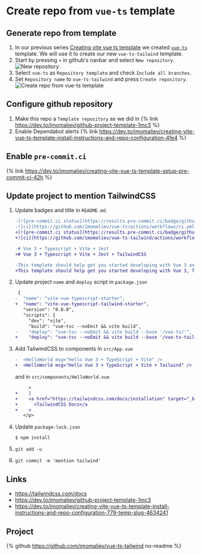# Create repo from `vue-ts` template

## Generate repo from template

1. In our previous series [Creating vite vue ts template](https://dev.to/imomaliev/series/13845) we created [`vue-ts`](https://github.com/imomaliev/vue-ts) template. We will use it to create our new `vue-ts-tailwind` template.
1. Start by pressing `+` in github's navbar and select `New repository`.
   ![New repository](https://dev-to-uploads.s3.amazonaws.com/uploads/articles/hll0ioxr5yy5tlgmyuh7.png)
1. Select `vue-ts` as `Repository template` and check `Include all branches`.
1. Set `Repository name` to `vue-ts-tailwind` and press `Create repository`.
   ![Create repo from vue-ts template](https://dev-to-uploads.s3.amazonaws.com/uploads/articles/whhkxw8l98sxr56qza6e.png)

## Configure github repository

1. Make this repo a `Template repository` as we did in {% link https://dev.to/imomaliev/github-project-template-1mc3 %}
1. Enable Dependabot alerts {% link https://dev.to/imomaliev/creating-vite-vue-ts-template-install-instructions-and-repo-configuration-4fe4 %}

## Enable `pre-commit.ci`

{% link https://dev.to/imomaliev/creating-vite-vue-ts-template-setup-pre-commit-ci-42h %}

## Update project to mention TailwindCSS

1. Update badges and title in `README.md`.

    ```diff
    -[![pre-commit.ci status](https://results.pre-commit.ci/badge/github/imomaliev/vue-ts/main.svg)](https://results.pre-commit.ci/latest/github/imomaliev/vue-ts/main)
    -![ci](https://github.com/imomaliev/vue-ts/actions/workflows/ci.yml/badge.svg)
    +[![pre-commit.ci status](https://results.pre-commit.ci/badge/github/imomaliev/vue-ts-tailwind/main.svg)](https://results.pre-commit.ci/latest/github/imomaliev/vue-ts-tailwind/main)
    +![ci](https://github.com/imomaliev/vue-ts-tailwind/actions/workflows/ci.yml/badge.svg)

    -# Vue 3 + Typescript + Vite + Jest
    +# Vue 3 + Typescript + Vite + Jest + TailwindCSS

    -This template should help get you started developing with Vue 3 and Typescript in Vite.
    +This template should help get you started developing with Vue 3, Typescript and TailwindCSS in Vite.
    ```

1. Update project `name` and `deploy` script in `package.json`

    ```diff
     {
    -  "name": "vite-vue-typescript-starter",
    +  "name": "vite-vue-typescript-tailwind-starter",
       "version": "0.0.0",
       "scripts": {
         "dev": "vite",
         "build": "vue-tsc --noEmit && vite build",
    -    "deploy": "vue-tsc --noEmit && vite build --base '/vue-ts/'",
    +    "deploy": "vue-tsc --noEmit && vite build --base '/vue-ts-tailwind/'",
    ```

1. Add TailwindCSS to components
   In `src/App.vue`

    ```diff
    -  <HelloWorld msg="Hello Vue 3 + TypeScript + Vite" />
    +  <HelloWorld msg="Hello Vue 3 + TypeScript + Vite + Tailwind" />
    ```

    and in `src/components/HelloWorld.vue`

    ```diff
         >
    +    |
    +    <a href="https://tailwindcss.com/docs/installation" target="_blank"
    +      >TailwindCSS Docs</a
    +    >
       </p>
    ```

1. Update `package-lock.json`
    ```console
    $ npm install
    ```
1. `git add -u`
1. `git commit -m 'mention tailwind'`

## Links

-   https://tailwindcss.com/docs
-   https://dev.to/imomaliev/github-project-template-1mc3
-   https://dev.to/imomaliev/creating-vite-vue-ts-template-install-instructions-and-repo-configuration-779-temp-slug-4634241

## Project

{% github https://github.com/imomaliev/vue-ts-tailwind no-readme %}
